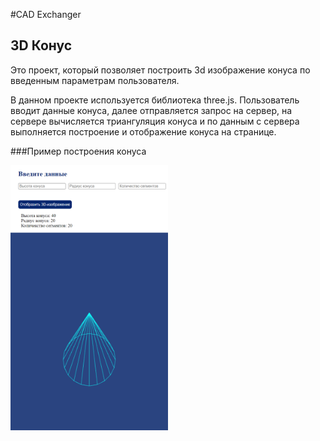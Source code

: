 #CAD Exchanger

## 3D Конус

Это проект, который позволяет построить 3d изображение конуса по введенным параметрам пользователя.

В данном проекте используется библиотека three.js. Пользователь вводит данные конуса, далее отправляется запрос на сервер, на сервере вычисляется триангуляция конуса и по данным с сервера выполняется построение и отображение конуса на странице.

###Пример построения конуса

<img src='./images/cone.PNG' alt='Пример построения конуса' width='50%'>